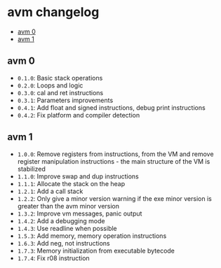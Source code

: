# avm changelog
* [avm 0](#avm-0)
* [avm 1](#avm-1)

## avm 0
- `0.1.0`: Basic stack operations
- `0.2.0`: Loops and logic
- `0.3.0`: cal and ret instructions
- `0.3.1`: Parameters improvements
- `0.4.1`: Add float and signed instructions, debug print instructions
- `0.4.2`: Fix platform and compiler detection

## avm 1
- `1.0.0`: Remove registers from instructions, from the VM and
           remove register manipulation instructions - the main
           structure of the VM is stabilized
- `1.1.0`: Improve swap and dup instructions
- `1.1.1`: Allocate the stack on the heap
- `1.2.1`: Add a call stack
- `1.2.2`: Only give a minor version warning if the exe minor version
           is greater than the avm minor version
- `1.3.2`: Improve vm messages, panic output
- `1.4.2`: Add a debugging mode
- `1.4.3`: Use readline when possible
- `1.5.3`: Add memory, memory operation instructions
- `1.6.3`: Add neg, not instructions
- `1.7.3`: Memory initialization from executable bytecode
- `1.7.4`: Fix r08 instruction
